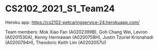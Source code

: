 # CS2102_2021_S1_Team24

Heroku app: https://cs2102-petcaringservice-24.herokuapp.com/

Team members: Mok Xiao Fan (A0202399B), Goh Chang Wei, Levron (A0201530A), Kenny Hermawan (A0200758H), Justin Tzuriel Krisnahadi (A0200794H), Theodoric Keith Lim (A0202057U)
